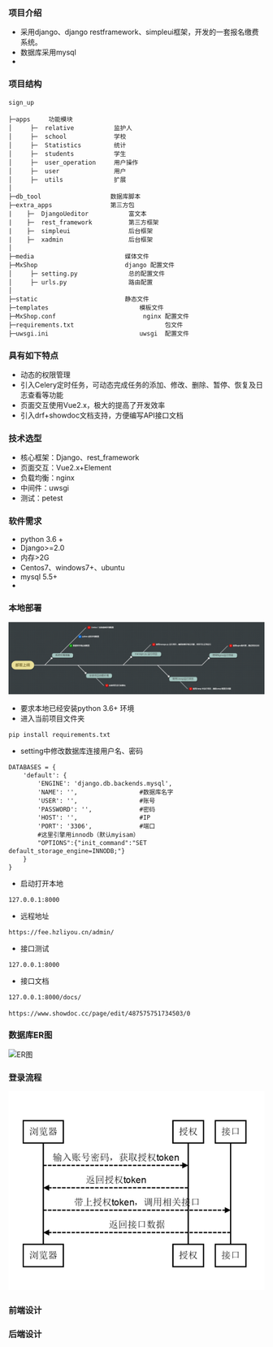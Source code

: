 ### 项目介绍

- 采用django、django restframework、simpleui框架，开发的一套报名缴费系统。
- 数据库采用mysql
- 

### 项目结构


```
sign_up

├─apps     功能模块
│     ├─  relative           监护人
│     ├─  school             学校
│     ├─  Statistics         统计
│     ├─  students           学生
│     ├─  user_operation     用户操作
│     ├─  user               用户
│     ├─  utils              扩展
│ 
├─db_tool                   数据库脚本
├─extra_apps                第三方包
|    ├─  DjangoUeditor           富文本
|    ├─  rest_framework          第三方框架
|    ├─  simpleui                后台框架
|    ├─  xadmin                  后台框架
│      
├─media                         媒体文件
├─MxShop                        django 配置文件
│     ├─ setting.py              总的配置文件
│     ├─ urls.py                 路由配置
│ 
├─static                        静态文件
├─templates                         模板文件
├─MxShop.conf                        nginx 配置文件
├─requirements.txt                         包文件
├─uwsgi.ini                         uwsgi  配置文件

```


### 具有如下特点

- 动态的权限管理
- 引入Celery定时任务，可动态完成任务的添加、修改、删除、暂停、恢复及日志查看等功能
- 页面交互使用Vue2.x，极大的提高了开发效率
- 引入drf+showdoc文档支持，方便编写API接口文档


### 技术选型

- 核心框架：Django、rest_framework
- 页面交互：Vue2.x+Element
- 负载均衡：nginx
- 中间件：uwsgi
- 测试：petest

### 软件需求

- python 3.6 +
- Django>=2.0
- 内存>2G
- Centos7、windows7+、ubuntu
- mysql 5.5+
- 

### 本地部署

![ER图](README/部署上线.png)

- 要求本地已经安装python 3.6+ 环境
- 进入当前项目文件夹
```
pip install requirements.txt
```
- setting中修改数据库连接用户名、密码

```
DATABASES = {
    'default': {
        'ENGINE': 'django.db.backends.mysql',
        'NAME': '',                 #数据库名字
        'USER': '',                 #账号
        'PASSWORD': '',             #密码
        'HOST': '',                 #IP
        'PORT': '3306',             #端口
        #这里引擎用innodb（默认myisam）
        "OPTIONS":{"init_command":"SET default_storage_engine=INNODB;"}
    }
}
```

- 启动打开本地


```
127.0.0.1:8000
```


- 远程地址


```
https://fee.hzliyou.cn/admin/
```

- 接口测试


```
127.0.0.1:8000
```

- 接口文档


```
127.0.0.1:8000/docs/

https://www.showdoc.cc/page/edit/487575751734503/0
```

### 数据库ER图

![ER图](README/ER.png)


### 登录流程
![登录图](README/登录.jpg)


### 前端设计



### 后端设计


